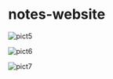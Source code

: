 # notes-website

![pict5](https://github.com/simonaditia/notes-website/assets/61230651/6ef55e22-62fb-4ccf-90e8-39246140c510)

![pict6](https://github.com/simonaditia/notes-website/assets/61230651/55614299-5ec4-42f5-bb86-e4d081c912ad)

![pict7](https://github.com/simonaditia/notes-website/assets/61230651/cbe4d8e7-8734-42d0-84d1-178dc9f8a521)
